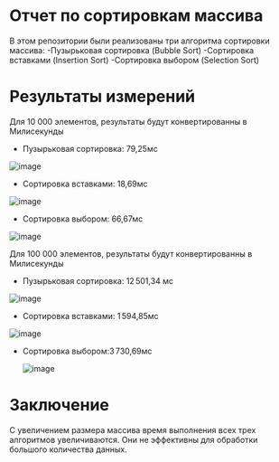 # Отчет по сортировкам массива
 В этом репозитории были реализованы три алгоритма сортировки массива:
 -Пузырьковая сортировка (Bubble Sort)
 -Сортировка вставками (Insertion Sort)
 -Сортировка выбором (Selection Sort)
# Результаты измерений 
Для 10 000 элементов, результаты будут конвертированны в Милисекунды
  - Пузырьковая сортировка:  79,25мс

    
   ![image](https://github.com/user-attachments/assets/fb588d33-85a5-4998-8fc0-78a515d67a68)

  - Сортировка вставками:  18,69мс

    
   ![image](https://github.com/user-attachments/assets/5128283e-ac53-4582-babf-1e48d9637c3a)

  - Сортировка выбором:  66,67мс

    
   ![image](https://github.com/user-attachments/assets/052e6646-dfab-4ce5-89cd-3a237c751d31)


Для 100 000 элементов, результаты будут конвертированны в Милисекунды

 - Пузырьковая сортировка: 12 501,34 мс

   
  ![image](https://github.com/user-attachments/assets/70935fae-d8b0-4d2b-8755-7924f06502e1)


 - Сортировка вставками: 1 594,85мс

   
  ![image](https://github.com/user-attachments/assets/4a4e4fde-0ca4-4b35-97c5-9d1e7dc00272)

 - Сортировка выбором:3 730,69мс

   
   ![image](https://github.com/user-attachments/assets/0accc688-682a-4b03-8674-1133bf4993e0)
# Заключение
С увеличением размера массива время выполнения всех трех алгоритмов увеличиваются. Они не эффективны для обработки большого количества данных.
   

